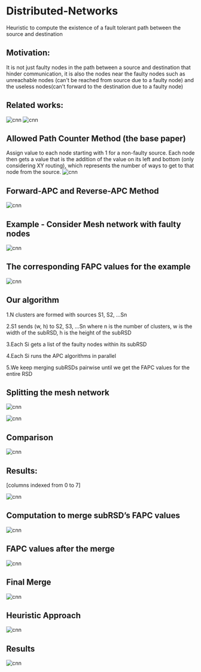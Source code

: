 # Distributed-Networks
Heuristic to compute the existence of a fault tolerant path between the source and destination

## Motivation: 
It is not just faulty nodes in the path between a source and destination that hinder communication, it is also the nodes near the faulty nodes such as unreachable nodes (can't be reached from source due to a faulty node) and the useless nodes(can't forward to the destination due to a faulty node)

## Related works:

![cnn](https://github.com/nikki30/Distributed-Networks/blob/master/img/1.png)
![cnn](https://github.com/nikki30/Distributed-Networks/blob/master/img/2.png)

## Allowed Path Counter Method (the base paper)

Assign value to each node starting with 1 for a non-faulty source. Each node then gets a value that is the addition of the value on its left and bottom (only considering XY routing), which represents the number of ways to get to that node from the source. 
![cnn](https://github.com/nikki30/Distributed-Networks/blob/master/img/3.png)

## Forward-APC and Reverse-APC Method

![cnn](https://github.com/nikki30/Distributed-Networks/blob/master/img/4.png)

## Example - Consider Mesh network with faulty nodes

![cnn](https://github.com/nikki30/Distributed-Networks/blob/master/img/5.png)

## The corresponding FAPC values for the example

![cnn](https://github.com/nikki30/Distributed-Networks/blob/master/img/6.png)

## Our algorithm
1.N clusters are formed with sources S1, S2, ...Sn

2.S1 sends (w, h) to S2, S3, ...Sn where n is the number of clusters, w is the width of the subRSD, h is the height of the subRSD

3.Each Si gets a list of the faulty nodes within its subRSD

4.Each Si runs the APC algorithms in parallel 

5.We keep merging subRSDs pairwise until we get the FAPC values for the entire RSD

## Splitting the mesh network

![cnn](https://github.com/nikki30/Distributed-Networks/blob/master/img/7.png)

![cnn](https://github.com/nikki30/Distributed-Networks/blob/master/img/8.png)

## Comparison

![cnn](https://github.com/nikki30/Distributed-Networks/blob/master/img/9.png)

## Results:

[columns indexed from 0 to 7]

![cnn](https://github.com/nikki30/Distributed-Networks/blob/master/img/10.png)

## Computation to merge subRSD’s FAPC values

![cnn](https://github.com/nikki30/Distributed-Networks/blob/master/img/11.png)

## FAPC values after the merge

![cnn](https://github.com/nikki30/Distributed-Networks/blob/master/img/12.png)

## Final Merge

![cnn](https://github.com/nikki30/Distributed-Networks/blob/master/img/13.png)

## Heuristic Approach

![cnn](https://github.com/nikki30/Distributed-Networks/blob/master/img/14.png)

## Results

![cnn](https://github.com/nikki30/Distributed-Networks/blob/master/img/15.png)




